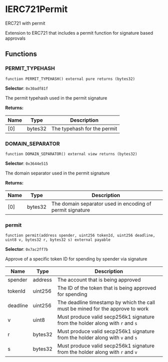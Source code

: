 

# IERC721Permit


ERC721 with permit

Extension to ERC721 that includes a permit function for signature based approvals


## Functions
### PERMIT_TYPEHASH

```solidity
function PERMIT_TYPEHASH() external pure returns (bytes32)
```
**Selector**: `0x30adf81f`

The permit typehash used in the permit signature

**Returns:**

| Name | Type | Description |
| ---- | ---- | ----------- |
| [0] | bytes32 | The typehash for the permit |

### DOMAIN_SEPARATOR

```solidity
function DOMAIN_SEPARATOR() external view returns (bytes32)
```
**Selector**: `0x3644e515`

The domain separator used in the permit signature

**Returns:**

| Name | Type | Description |
| ---- | ---- | ----------- |
| [0] | bytes32 | The domain separator used in encoding of permit signature |

### permit

```solidity
function permit(address spender, uint256 tokenId, uint256 deadline, uint8 v, bytes32 r, bytes32 s) external payable
```
**Selector**: `0x7ac2ff7b`

Approve of a specific token ID for spending by spender via signature

| Name | Type | Description |
| ---- | ---- | ----------- |
| spender | address | The account that is being approved |
| tokenId | uint256 | The ID of the token that is being approved for spending |
| deadline | uint256 | The deadline timestamp by which the call must be mined for the approve to work |
| v | uint8 | Must produce valid secp256k1 signature from the holder along with `r` and `s` |
| r | bytes32 | Must produce valid secp256k1 signature from the holder along with `v` and `s` |
| s | bytes32 | Must produce valid secp256k1 signature from the holder along with `r` and `v` |

